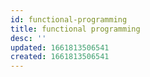 ```yaml
---
id: functional-programming
title: functional programming
desc: ''
updated: 1661813506541
created: 1661813506541
---
```

